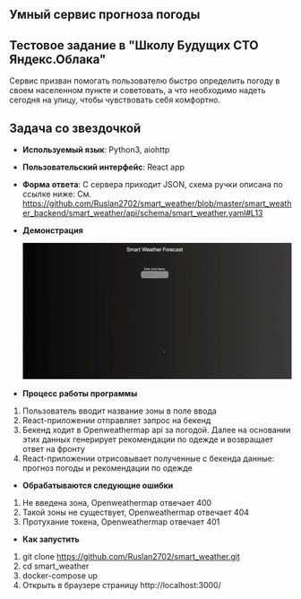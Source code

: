 ## Умный сервис прогноза погоды 
## Тестовое задание в "Школу Будущих СТО Яндекс.Облака"

Сервис призван помогать пользователю быстро определить погоду в своем населенном пункте и советовать, а что необходимо надеть сегодня на улицу, чтобы чувствовать себя комфортно.

## Задача со звездочкой 

- **Используемый язык**: Python3, aiohttp
- **Пользовательский интерфейс**: React app
- **Форма ответа**: С сервера приходит JSON, схема ручки описана по ссылке ниже:
      См. https://github.com/Ruslan2702/smart_weather/blob/master/smart_weather_backend/smart_weather/api/schema/smart_weather.yaml#L13

- **Демонстрация**

    ![screencast](smart_weather.gif)

- **Процесс работы программы**

1) Пользователь вводит название зоны в поле ввода
2) React-приложении отправляет запрос на бекенд
3) Бекенд ходит в Openweathermap api за погодой. Далее на основании этих данных генерирует рекомендации по одежде и возвращает ответ на фронту
4) React-приложении отрисовывает полученные с бекенда данные: прогноз погоды и рекомендации по одежде

- **Обрабатываются следующие ошибки**
1) Не введена зона, Openweathermap отвечает 400
2) Такой зоны не существует, Openweathermap отвечает 404
3) Протухание токена, Openweathermap отвечает 401

- **Как запустить**

1) git clone https://github.com/Ruslan2702/smart_weather.git
2) cd smart_weather
3) docker-compose up
4) Открыть в браузере страницу http://localhost:3000/
